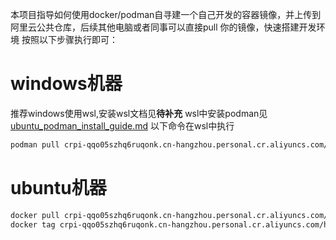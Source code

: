 本项目指导如何使用docker/podman自寻建一个自己开发的容器镜像，并上传到阿里云公共仓库，后续其他电脑或者同事可以直接pull 你的镜像，快速搭建开发环境
按照以下步骤执行即可：
# windows机器
推荐windows使用wsl,安装wsl文档见**待补充**
wsl中安装podman见[ubuntu_podman_install_guide.md](docs/ubuntu_podman_install_guide.md)
以下命令在wsl中执行
```bash
podman pull crpi-qqo05szhq6ruqonk.cn-hangzhou.personal.cr.aliyuncs.com/hjw2727/dev_container
```
# ubuntu机器
```bash
docker pull crpi-qqo05szhq6ruqonk.cn-hangzhou.personal.cr.aliyuncs.com/hjw2727/dev_container
docker tag crpi-qqo05szhq6ruqonk.cn-hangzhou.personal.cr.aliyuncs.com/hjw2727/dev_container dev_container
```
